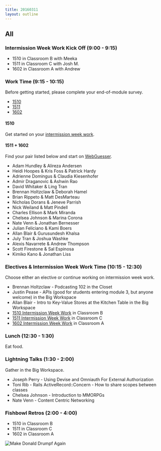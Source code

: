 ```yaml
---
title: 20160311
layout: outline
---
```


## All

### Intermission Week Work Kick Off (9:00 - 9:15)

* 1510 in Classroom B with Meeka
* 1511 in Classroom C with Josh M.
* 1602 in Classroom A with Andrew

### Work Time (9:15 - 10:15)

Before getting started, please complete your end-of-module survey.

* [1510]()
* [1511](https://docs.google.com/forms/d/1FQnBNwFKd-PpHBzSwx1OZIRDGnaHto1PFtvcn6OTfXA/viewform)
* [1602]()

#### 1510

Get started on your [intermission week work](https://github.com/turingschool/intermission-assignments/blob/master/prep-for-module-4.markdown).

#### 1511 + 1602

Find your pair listed below and start on [WebGuesser](http://tutorials.jumpstartlab.com/projects/web_guesser.html).

* Adam Hundley & Alireza Andersen
* Heidi Hoopes & Kris Foss & Patrick Hardy
* Adrienne Domingus & Claudia Kiesenhofer
* Admir Draganovic & Ashwin Rao
* David Whitaker & Ling Tran
* Brennan Holtzclaw & Deborah Hamel
* Brian Rippeto & Matt DesMarteau
* Nicholas Dorans & Jeneve Parrish
* Nick Weiland & Matt Pindell
* Charles Ellison & Mark Miranda
* Chelsea Johnson & Marina Corona
* Nate Venn & Jonathan Bernesser
* Julian Feliciano & Kami Boers
* Allan Blair & Gurusundesh Khalsa
* July Tran & Joshua Washke
* Alexis Navarrete & Andrew Thompson
* Scott Firestone & Sal Espinosa
* Kimiko Kano & Jonathan Liss

### Electives & Intermission Week Work Time (10:15 - 12:30)

Choose either an elective or continue working on intermission week work.

* Brennan Holtzclaw - Podcasting 102 in the Closet
* Justin Pease - APIs (good for students entering module 3, but anyone welcome) in the Big Workspace
* Allan Blair - Intro to Key-Value Stores at the Kitchen Table in the Big Workspace
* [1510 Intermission Week Work](https://github.com/turingschool/intermission-assignments/blob/master/prep-for-module-4.markdown) in Classroom B
* [1511 Intermission Week Work](https://github.com/turingschool/intermission-assignments/blob/master/prep-for-module-3.markdown) in Classroom C
* [1602 Intermission Week Work](https://github.com/turingschool/intermission-assignments/blob/master/prep-for-module-2.markdown) in Classroom A

### Lunch (12:30 - 1:30)

Eat food.

### Lightning Talks (1:30 - 2:00)

Gather in the Big Workspace.

* Joseph Perry - Using Devise and Omniauth For External Authorization
* Toni Rib - Rails ActiveRecord::Concern - How to share scopes between classes
* Chelsea Johnson - Introduction to MMORPGs
* Nate Venn - Content Centric Networking

### Fishbowl Retros (2:00 - 4:00)

* 1510 in Classroom B
* 1511 in Classroom C
* 1602 in Classroom A

![Make Donald Drumpf Again](https://lovelace-media.imgix.net/uploads/1012/c2909460-c323-0133-aaab-0e6c6164dc79.jpg)
